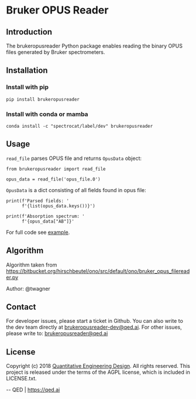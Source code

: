 # Bruker OPUS Reader

## Introduction
The brukeropusreader Python package enables reading the binary OPUS files generated by Bruker spectrometers.

## Installation
### Install with pip
```pip install brukeropusreader```

### Install with conda or mamba
```conda install -c "spectrocat/label/dev" brukeropusreader```

## Usage
`read_file` parses OPUS file and returns `OpusData` object:
```
from brukeropusreader import read_file

opus_data = read_file('opus_file.0')
```

`OpusData` is a dict consisting of all fields found in opus file:
```
print(f'Parsed fields: '
      f'{list(opus_data.keys())}')

print(f'Absorption spectrum: '
      f'{opus_data["AB"]}'
```

For full code see [example](example.py).

## Algorithm
Algorithm taken from
https://bitbucket.org/hirschbeutel/ono/src/default/ono/bruker_opus_filereader.py

Author: @twagner

## Contact
For developer issues, please start a ticket in Github. 
You can also write to the dev team directly at brukeropusreader-dev@qed.ai. 
For other issues, please write to: brukeropusreader@qed.ai

## License
Copyright (c) 2018 [Quantitative Engineering Design](https://qed.ai). All rights reserved.
This project is released under the terms of the AGPL license, which is included in LICENSE.txt.

--
QED | https://qed.ai
